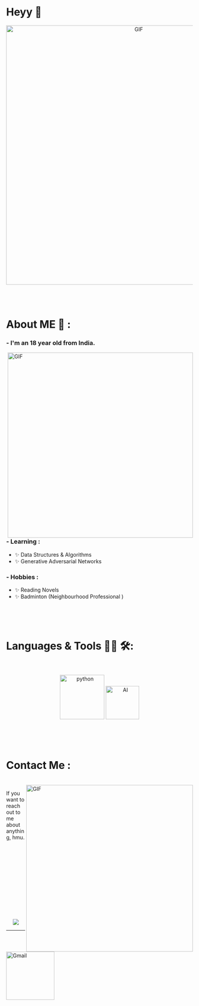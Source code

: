 # Heyy 👋

<div align="center">
<img hight="300" width="700" alt="GIF" align="center" src="https://github.com/srishtiijain/srishtiijain/blob/master/assets/208593.gif">
</div>

</br>
</br>
</br>


# About ME 💬 :

### - I'm an 18 year old from India.

<img hight="400" width="500" alt="GIF" align="right" src="https://github.com/srishtiijain/srishtiijain/blob/master/assets/1936.gif">

### - Learning :
- ✨ Data Structures & Algorithms
- ✨ Generative Adversarial Networks

### - Hobbies : 
- ✨ Reading Novels
- ✨ Badminton (Neighbourhood Professional )

</br>
</br>
</br>



# Languages & Tools 👨‍💻 🛠:
</br>

<p align="center">

<!-- For more icons please follow  https://github.com/MikeCodesDotNET/ColoredBadges -->
<img src="https://github.com/srishtiijain/srishtiijain/blob/master/assets/icons/python.png" alt="python" width="120" hight="50">
<img src="https://github.com/srishtiijain/srishtiijain/blob/master/assets/icons/ai.png" alt="AI" width="90" hight="50">
</p>
</br>
</br>
</br>



# Contact Me :

<p>
 </br>


<img hight="320" width="450" align="right" alt="GIF" src="https://github.com/srishtiijain/srishtiijain/blob/master/assets/93195.gif">


If you want to reach out to me about anything, hmu.

<a href="mailto:srishhtiijainn@gmail.com">
 <img align="left" alt="Gmail" width="130" hight="100" src="https://github.com/srishtiijain/srishtiijain/blob/master/assets/icons/gmail.png" />
</a>
</br>
</br>
</br>
</a>
<a href="https://www.reddit.com/user/srihahaha>
  <img align="left" alt=" Reddit" width="130" hight="100" src="https://github.com/srishtiijain/srishtiijain/blob/master/assets/icons/reddit.png" />
</a>
 </p>
 

</br>
</br>
</br>
</br>
</br>
</br>
</br>



<p align="center" >  
  <a href="https://github.com/anuraghazra/github-readme-stats"> 
<img  src="https://github-readme-stats.vercel.app/api?username=srishtiijain&&show_icons=true&theme=radical"/>
  </a>
  </p>

*************
